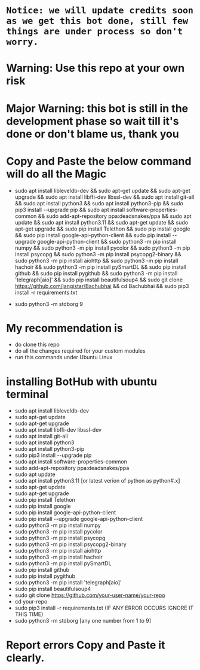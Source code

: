 # `Notice: we will update credits soon as we get this bot done, still few things are under process so don't worry.`
# Warning: Use this repo at your own risk
# Major Warning: this bot is still in the development phase so wait till it's done or don't blame us, thank you
# Copy and Paste the below command will do all the Magic 
- sudo apt install libleveldb-dev && sudo apt-get update && sudo apt-get upgrade && sudo apt install libffi-dev libssl-dev && sudo apt install git-all && sudo apt install python3 && sudo apt install python3-pip && sudo pip3 install --upgrade pip && sudo apt install software-properties-common && sudo add-apt-repository ppa:deadsnakes/ppa && sudo apt update && sudo apt install python3.11 && sudo apt-get update && sudo apt-get upgrade && sudo pip install Telethon && sudo pip install google && sudo pip install google-api-python-client && sudo pip install --upgrade google-api-python-client && sudo python3 -m pip install numpy && sudo python3 -m pip install pycolor && sudo python3 -m pip install psycopg && sudo python3 -m pip install psycopg2-binary && sudo python3 -m pip install aiohttp && sudo python3 -m pip install hachoir && sudo python3 -m pip install pySmartDL && sudo pip install github && sudo pip install pygithub && sudo python3 -m pip install 'telegraph[aio]' && sudo pip install beautifulsoup4 && sudo git clone https://github.com/jangistar/Bachubhai && cd Bachubhai && sudo pip3 install -r requirements.txt

- sudo python3 -m stdborg 9
# My recommendation is 
- do clone this repo
- do all the changes required for your custom modules
- run this commands under Ubuntu Linux

# installing BotHub with ubuntu terminal   

- sudo apt install libleveldb-dev
- sudo apt-get update
- sudo apt-get upgrade
- sudo apt install libffi-dev libssl-dev
- sudo apt install git-all
- sudo apt install python3
- sudo apt install python3-pip
- sudo pip3 install --upgrade pip
- sudo apt install software-properties-common
- sudo add-apt-repository ppa:deadsnakes/ppa
- sudo apt update
- sudo apt install python3.11 [or latest verion of python as python#.x]
- sudo apt-get update
- sudo apt-get upgrade
- sudo pip install Telethon
- sudo pip install google
- sudo pip install google-api-python-client
- sudo pip install --upgrade google-api-python-client
- sudo python3 -m pip install numpy
- sudo python3 -m pip install pycolor
- sudo python3 -m pip install psycopg
- sudo python3 -m pip install psycopg2-binary
- sudo python3 -m pip install aiohttp
- sudo python3 -m pip install hachoir
- sudo python3 -m pip install pySmartDL
- sudo pip install github
- sudo pip install pygithub
- sudo python3 -m pip install 'telegraph[aio]'
- sudo pip install beautifulsoup4
- sudo git clone https://github.com/your-user-name/your-repo
- cd your-repo
- sudo pip3 install -r requirements.txt (IF ANY ERROR OCCURS IGNORE IT THIS TIME)
- sudo python3 -m stdborg [any one number from 1 to 9]

# Report errors Copy and Paste it clearly.
